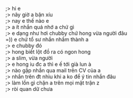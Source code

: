 ;> hi e<br>
;> nãy giờ a bận xíu<br>
;> nay e thế nào e<br>
;> a ít nhắn quá nhớ a chứ gì<br>
;> e dạng như hơi chubby chứ hong vừa người đâu<br>
=)) e chứ tổ sư nhắn nhầm thành a<br>
;> e chubby đó<br>
;> hong biết lột đồ ra có ngon hong<br>
;> a slim, vừa người<br>
;> e hong iu đc a thì e ế tới già lun à<br>
;> nào gặp nhắn qua mail trên CV của a<br>
;> nhắn trên đt nhìu khi a ko để ý tin nhắn đâu<br>
;> làm lồn gì chặn a trên mọi mặt trận z<br>
;> ròi quan dữ chưa

